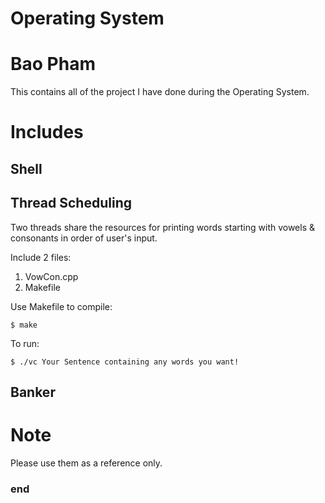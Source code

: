# Operating System
# Bao Pham
This contains all of the project I have done during the Operating System.
# Includes
## Shell
## Thread Scheduling
Two threads share the resources for printing words starting with vowels & consonants in order of user's input.

Include 2 files:
1. VowCon.cpp
2. Makefile

Use Makefile to compile:
```terminal
$ make
```

To run:

    $ ./vc Your Sentence containing any words you want!


## Banker
# Note
Please use them as a reference only.
### end